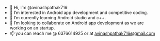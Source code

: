 - 👋 Hi, I’m @avinashpathak716
- 👀 I’m interested in Android app development and competitive coding.
- 🌱 I’m currently learning Android studio and c++.
- 💞️ I’m looking to collaborate on Android app development as we are working on an startup.
- 📫 you can reach me @ 6376614925 or at avinashpathak716@gmail.com

<!---
avinashpathak716/avinashpathak716 is a ✨ special ✨ repository because its `README.md` (this file) appears on your GitHub profile.
You can click the Preview link to take a look at your changes.
--->
